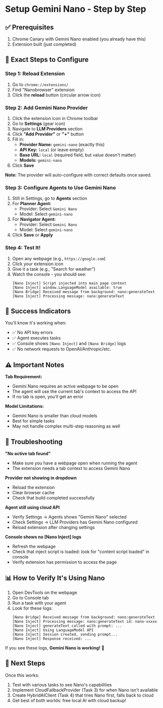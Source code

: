 # Setup Gemini Nano - Step by Step

## ✅ Prerequisites

1. Chrome Canary with Gemini Nano enabled (you already have this)
2. Extension built (just completed)

## 📝 Exact Steps to Configure

### Step 1: Reload Extension

1. Go to `chrome://extensions/`
2. Find "Nanobrowser" extension
3. Click the **reload** button (circular arrow icon)

### Step 2: Add Gemini Nano Provider

1. Click the extension icon in Chrome toolbar
2. Go to **Settings** (gear icon)
3. Navigate to **LLM Providers** section
4. Click **"Add Provider"** or **"+"** button
5. Fill in:
   - **Provider Name:** `gemini-nano` (exactly this)
   - **API Key:** `local` (or leave empty)
   - **Base URL:** `local` (required field, but value doesn't matter)
   - **Models:** `gemini-nano`
6. Click **Save**

**Note:** The provider will auto-configure with correct defaults once saved.

### Step 3: Configure Agents to Use Gemini Nano

1. Still in Settings, go to **Agents** section
2. For **Planner Agent:**
   - Provider: Select `Gemini Nano`
   - Model: Select `gemini-nano`
3. For **Navigator Agent:**
   - Provider: Select `Gemini Nano`
   - Model: Select `gemini-nano`
4. Click **Save** or **Apply**

### Step 4: Test It!

1. Open any webpage (e.g., `https://google.com`)
2. Click your extension icon
3. Give it a task (e.g., "Search for weather")
4. Watch the console - you should see:
   ```
   [Nano Inject] Script injected into main page context
   [Nano Inject] window.LanguageModel available: true
   [Nano Bridge] Received message from background: nano:generateText
   [Nano Inject] Processing message: nano:generateText
   ```

## 🎉 Success Indicators

You'll know it's working when:
- ✅ No API key errors
- ✅ Agent executes tasks
- ✅ Console shows `[Nano Inject]` and `[Nano Bridge]` logs
- ✅ No network requests to OpenAI/Anthropic/etc.

## ⚠️ Important Notes

**Tab Requirement:**
- Gemini Nano requires an active webpage to be open
- The agent will use the current tab's context to access the API
- If no tab is open, you'll get an error

**Model Limitations:**
- Gemini Nano is smaller than cloud models
- Best for simple tasks
- May not handle complex multi-step reasoning as well

## 🐛 Troubleshooting

**"No active tab found"**
- Make sure you have a webpage open when running the agent
- The extension needs a tab context to access Gemini Nano

**Provider not showing in dropdown**
- Reload the extension
- Clear browser cache
- Check that build completed successfully

**Agent still using cloud API**
- Verify Settings → Agents shows "Gemini Nano" selected
- Check Settings → LLM Providers has Gemini Nano configured
- Reload extension after changing settings

**Console shows no [Nano Inject] logs**
- Refresh the webpage
- Check that inject script is loaded: look for "content script loaded" in console
- Verify extension has permission to access the page

## 📊 How to Verify It's Using Nano

1. Open DevTools on the webpage
2. Go to Console tab
3. Run a task with your agent
4. Look for these logs:
   ```
   [Nano Bridge] Received message from background: nano:generateText
   [Nano Inject] Processing message: nano:generateText id: nano-xxxxx
   [Nano Inject] generateText called with prompt: ...
   [Nano Inject] Using LanguageModel API
   [Nano Inject] Session created, sending prompt...
   [Nano Inject] Response received: ...
   ```

If you see these logs, **Gemini Nano is working!** 🎉

## 🚀 Next Steps

Once this works:
1. Test with various tasks to see Nano's capabilities
2. Implement CloudFallbackProvider (Task 3) for when Nano isn't available
3. Create HybridAIClient (Task 4) that tries Nano first, falls back to cloud
4. Get best of both worlds: free local AI with cloud backup!
